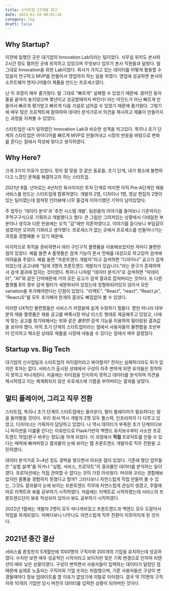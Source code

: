 ```yaml
---
title: 스타트업 17개월 회고
date: 2023-01-10 00:01:34
category: log
draft: false
---
```


## Why Startup?

이전에 일했던 곳은 대기업의 Innovation Lab이라는 팀이었다. 사무실 위치도 본사와 2시간 정도 떨어진 곳에 위치하고 있었으며 무엇보다 업무가 본사 직원들과 달랐다. 말 그대로 Innovation을 위한 Lab이었다. 회사가 가지고 있는 데이터를 어떻게 활용할 수 있을지 연구하고 MVP를 만들어서 영업까지 하는 일을 하였다. 영업에 성공하면 본사의 소프트웨어 엔지니어들이 제품을 만드는 프로세스였다.

난 이 과정이 매우 즐거웠다. 말 그대로 "빠르게" 실패할 수 있었기 때문에. 끊어진 동아줄을 끝까지 놓지않으며 몇년이고 성공할때까지 버틴다! 라는 마인드가 아닌 빠르게 만들어서 빠르게 평가받고 빠르게 다음 가설로 넘어갈 수 있었기 때문에 즐거웠다. 그렇기에 매우 많은 프로젝트에 참여하여 데이터 분석가로서 의견을 제시하고 제품이 만들어지는 과정을 지켜볼 수 있었다.

스타트업은 내가 일하였던 Innovation Lab과 비슷한 성격을 띄고있다. 특히나 초기 단계의 스타트업은 아이디어를 빠르게 MVP로 만들어내고 시장의 반응을 바탕으로 변화를 준다는 점에서 적성에 맞다고 생각하였다.


## Why Here?

크게 3가지 이유가 있었다. 핏이 잘 맞을 것 같은 동료들, 초기 단계, 내가 평소에 불편하다고 느꼈던 문제를 해결하고자 하는 스타트업.

2021년 8월. 년차로는 4년차인 회사이지만 투자 단계로 따지면 아직 Pre-A단계인 채용서비스를 만드는 스타트업에 합류하였다. 개발자 2명, 디자이너 1명, 영상 편집자 2명이 있는 팀이였는데 컬쳐핏 인터뷰때 너무 즐겁게 이야기했던 기억이 남아있었다.

주 업무는 '데이터 분석'과 '추천 시스템 개발'. 팀원들의 이야기를 들어보니 기존까지는 주먹구구식으로 기획하고 개발했다고 했다. 큰 그림만 그려져있는 상황에서 디테일한 부분이나 생각과 다른 반응에는 오직 "감"에만 의존하였다고. 이야기를 듣다보니 부담감이 생겼지만 오히려 기회라고 생각했다. 프로세스가 없는 곳에서 프로세스를 만들어나가는 과정을 경험해볼 수 있기 때문에.

마지막으로 취직을 준비하면서 여러 구인구직 플랫폼을 이용해보았지만 저마다 불편한 점이 있었다. 예를 들면 A 플랫폼은 검색 기능이 문서 전체를 대상으로 하고있어 검색에 어려움을 주었다. 예를 들면 "프론트엔드 개발자"라고 검색하면 "디자이너" 공고가 검색되었는데 공고내에 "팀에 3명의 프론트엔드 개발자가 있습니다."라는 문구가 존재하여서 검색 결과에 잡히는 것이였다. 특히나 나처럼 "데이터 분석가"로 검색하면 "빅데이터", "AI"와 같은 단어때문에 거의 모든 공고가 검색 결과로 잡혀버리는 것이다. 또 다른 플랫폼 B의 경우 검색 필터가 세분화되어 있었는데 정형화되어있지 않아서 모든 variation을 추가해야한다는 단점이 있었다. "리액트", "React", "react", "React.js", "ReactJS"를 모두 추가해야 한개의 결과도 빠짐없이 볼 수 있었다.

이러한 UX적인 불편함들은 서비스가 커졌을때 쉽게 수정하기 힘들다. 뿐만 아니라 대부분의 채용 플랫폼은 채용 공고를 벼룩시장 마냥 리스트 형태로 제공해주고 있었고, 나에게 맞는 공고를 찾기위해서는 위와 같은 *불편한* 검색 기능을 이용하여 필터링된 결과값을 보아야 했다. 아직 초기 단계의 스타트업이라는 점에서 사용자들의 불편함을 초반부터 인지하고 해소된 상태로 제품을 시장에 내놓을 수 있다는 점에서 매우 끌렸었다.


## Startup vs. Big Tech

대기업의 신사업팀과 스타트업의 차이점이라고 봐야할까? 전자는 실패하더라도 뒤가 있지만 후자는 없다. 서비스가 출시된 상태에서 구성이 자주 변하게 되면 유저들은 정착하지 못하고 떠나게된다. 처음에는 차이점을 인지하지 못하고 데이터를 분석하여 의견을 제시하였고 이는 체계화되지 않은 프로세스에 기름을 부어버리는 결과를 낳았다.


## 멀티 플레이어, 그리고 직무 전환

스타트업, 특히나 초기 단계의 스타트업에는 올라운더, 멀티 플레이어가 필요하다는 말을 들어봤을 것이다. 우리 회사 역시 개발자 2명 모두 풀스택, 인프라까지 다 다루고 있었고, 디자이너는 기획까지 담당하고 있었다. 나 역시 데이터가 부족한 초기 단계이다보니 파이썬을 다룰줄 안다는 이유만으로 Flask기반의 백엔드 유지보수부터 사소한 프로트엔드 작업(문구 바꾸는 정도)을 하게 되었다. 이 과정에서 **직접** 프로덕트를 만들 수 있다는 매력에 빠져버렸고 결과물이 눈에 보이는 웹 프론트엔드 개발자로 직무 전환을 고민하였다.

데이터 분석가로 3~4년 정도 경력을 쌓으면서 아쉬운 점이 있었다. 기존에 했던 업무들은 "실험 설계"를 하거나 "실험, 서비스, 프로덕트"의 결과물인 데이터를 분석하는 일이였다. 프로덕션에는 직접 관여할 수 없다는 것이 가장 아쉬웠다. 머리와 꼬리는 경험해보았지만 몸통을 경험하지 못했다고 할까? 그러다보니 자연스럽게 직접 만들어 볼 수 있는, 그것도 결과물이 눈에 보이는 프론트엔드 직무에 자연스럽게 관심이 생겼고, 주말에 따로 리액트와 뷰를 공부하기 시작하였다. 처음에는 리액트로 시작하였는데 서비스의 프론트엔드단이 뷰로 작성되어 있어서 뷰도 공부하기 시작하였다.

2022년 1월에는 개발자 2명이 모두 떠나게되었고 프론트엔드과 백엔드 모두 도맡아서 작업을 하게되었다. 어쩌다보니 너무나도 자연스럽게 직무 전환이 이루어지게 된 것이다.


## 2021년 중간 결산

서비스를 론칭한지 5개월만에 1000명의 구직자와 200개의 기업을 유치하는데 성공하였다. 수치만 보면 매우 성공적인 시작이라고 보이지만 잦은 기획 변경으로 인하여 리텐션이 매우 낮은 상황이였다. 구성이 변하면서 사용자들이 입력하는 데이터가 달랐던 점 때문에 실제로 노출되는 구직자와 기업 숫자는 처참했으며, 기존 사용자들은 구성이 변경될때마다 정보 업데이트를 할 이유가 없었기에 이탈로 이어졌다. 결국 약 70명의 구직자와 10개의 기업만 당시 버전의 데이터를 입력한 상황이 되어버린 것이다.













